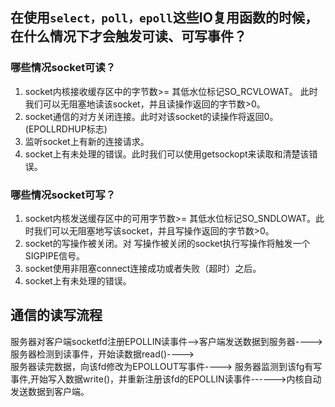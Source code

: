## 在使用`select，poll，epoll`这些IO复用函数的时候，在什么情况下才会触发可读、可写事件？

### 哪些情况socket可读？
1. socket内核接收缓存区中的字节数>= 其低水位标记SO_RCVLOWAT。 此时我们可以无阻塞地读该socket，并且读操作返回的字节数>0。
2. socket通信的对方关闭连接。此时对该socket的读操作将返回0。 (EPOLLRDHUP标志)
3. 监听socket上有新的连接请求。
4. socket上有未处理的错误。此时我们可以使用getsockopt来读取和清楚该错误。

### 哪些情况socket可写？
1. socket内核发送缓存区中的可用字节数>= 其低水位标记SO_SNDLOWAT。此时我们可以无阻塞地写该socket，并且写操作返回的字节数>0。
2. socket的写操作被关闭。对 写操作被关闭的socket执行写操作将触发一个SIGPIPE信号。
3. socket使用非阻塞connect连接成功或者失败（超时）之后。
4. socket上有未处理的错误。



## 通信的读写流程
服务器对客户端socketfd注册EPOLLIN读事件-->客户端发送数据到服务器----> 服务器检测到读事件，开始读数据read()---->  
服务器读完数据，向该fd修改为EPOLLOUT写事件---->
服务器监测到该fg有写事件,开始写入数据write()，并重新注册该fd的EPOLLIN读事件------>内核自动发送数据到客户端。
